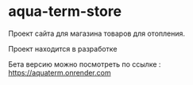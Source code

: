 # aqua-term-store
Проект сайта для магазина товаров для отопления.

Проект находится в разработке

Бета версию можно посмотреть по ссылке :
https://aquaterm.onrender.com



